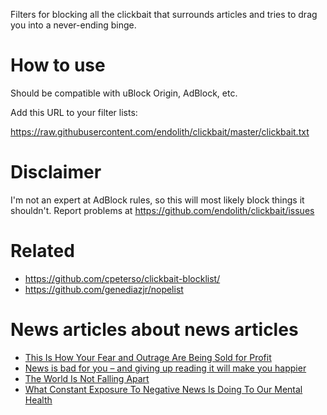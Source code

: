 Filters for blocking all the clickbait that surrounds articles and tries to drag you into a never-ending binge.

# How to use

Should be compatible with uBlock Origin, AdBlock, etc.

Add this URL to your filter lists:

https://raw.githubusercontent.com/endolith/clickbait/master/clickbait.txt

# Disclaimer

I'm not an expert at AdBlock rules, so this will most likely block things it shouldn't.  Report problems at https://github.com/endolith/clickbait/issues

# Related

- https://github.com/cpeterso/clickbait-blocklist/
- https://github.com/genediazjr/nopelist

# News articles about news articles

- [This Is How Your Fear and Outrage Are Being Sold for Profit](https://medium.com/@tobiasrose/the-enemy-in-our-feeds-e86511488de)
- [News is bad for you – and giving up reading it will make you happier](https://www.theguardian.com/media/2013/apr/12/news-is-bad-rolf-dobelli)
- [The World Is Not Falling Apart](http://www.slate.com/articles/news_and_politics/foreigners/2014/12/the_world_is_not_falling_apart_the_trend_lines_reveal_an_increasingly_peaceful.html)
- [What Constant Exposure To Negative News Is Doing To Our Mental Health](http://www.huffingtonpost.com/2015/02/19/violent-media-anxiety_n_6671732.html)
